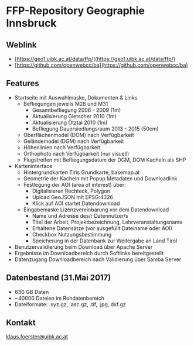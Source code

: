 # FFP-Repository Geographie Innsbruck

## Weblink
* [https://geo1.uibk.ac.at/data/ffp/](https://geo1.uibk.ac.at/data/ffp/)
* [https://github.com/openwebcc/ba](https://github.com/openwebcc/ba)


## Features
* Startseite mit Auswahlmaske, Dokumenten & Links
    * Befliegungen jeweils M28 und M31
        * Gesamtbefliegung 2006 - 2009 (1m)
        * Aktualisierung Gletscher 2010 (1m)
        * Aktualisierung Ötztal 2010 (1m)
        * Befliegung Dauersiedlungsraum 2013 - 2015 (50cm)
    * Oberflächenmodel (DOM) nach Verfügbarkeit
    * Geländemodel (DGM) nach Verfügbarkeit
    * Höhenlinien nach Verfügbarkeit
    * Orthophoto nach Verfügbarkeit (nur visuell)
    * Flugstreifen mit Befliegungsdatum der DGM, DOM Kacheln als SHP
* Karteninterface
    * Hintergrundkarten Tiris Grundkarte, basemap.at
    * Geometrie der Kacheln mit Popup Metadaten und Downloadlink
    * Festlegung der AOI (area of interest) über:
        * Digitalisieren  Rechteck, Polygon
        * Upload GeoJSON mit EPSG:4326
        * Klick auf AOI startet Datendownload
    * Eingabemaske Lizenzvereinbarung vor dem Datendownload
        * Name und Adresse des/r Datennutzer/s
        * Titel der Arbeit, Projektbezeichnung, Lehrveranstaltungsname
        * Erhaltene Datensätze (vor ausgefüllt Dateiname oder AOI)
        * Checkbox Nutzungsbestimmung
        * Speicherung in der Datenbank zur Weitergabe an Land Tirol
* Benutzervalidierung beim Download über Apache Server
* Ergebnisse im Downloadbereich durch Softlinks bereitgestellt
* Datenzugang Downloadbereich nach Validierung über Samba Server

## Datenbestand (31.Mai 2017)
* 630 GB Daten
* ~40000 Dateien im Rohdatenbereich
* Dateiformate: .xyz.gz, .asc.gz, .tif, .jpg, dxf.gz

## Kontakt
[klaus.foerster@uibk.ac.at](mailto:klaus.foerster@uibk.ac.at)
